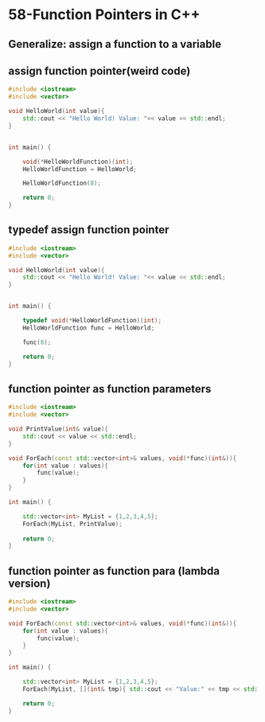 # 58-Function Pointers in C++



## Generalize: assign a function to a variable

## assign function pointer(weird code)

```cpp
#include <iostream>
#include <vector>

void HelloWorld(int value){
    std::cout << "Hello World! Value: "<< value << std::endl;
}


int main() {

    void(*HelloWorldFunction)(int);
    HelloWorldFunction = HelloWorld;

    HelloWorldFunction(8);

    return 0;
}
```



## typedef assign function pointer

```cpp
#include <iostream>
#include <vector>

void HelloWorld(int value){
    std::cout << "Hello World! Value: "<< value << std::endl;
}


int main() {

    typedef void(*HelloWorldFunction)(int);
    HelloWorldFunction func = HelloWorld;

    func(8);

    return 0;
}
```

## function pointer as function parameters

```cpp
#include <iostream>
#include <vector>

void PrintValue(int& value){
    std::cout << value << std::endl;
}

void ForEach(const std::vector<int>& values, void(*func)(int&)){
    for(int value : values){
        func(value);
    }
}

int main() {

    std::vector<int> MyList = {1,2,3,4,5};
    ForEach(MyList, PrintValue);
    
    return 0;
}

```



## function pointer as function para (lambda version)

```cpp
#include <iostream>
#include <vector>

void ForEach(const std::vector<int>& values, void(*func)(int&)){
    for(int value : values){
        func(value);
    }
}

int main() {

    std::vector<int> MyList = {1,2,3,4,5};
    ForEach(MyList, [](int& tmp){ std::cout << "Value:" << tmp << std::endl; });

    return 0;
}

```


